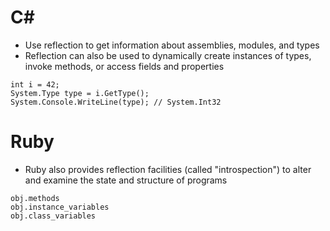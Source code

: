 # C#
- Use reflection to get information about assemblies, modules, and types
- Reflection can also be used to dynamically create instances of types, invoke methods, or access fields and properties

```
int i = 42;  
System.Type type = i.GetType();  
System.Console.WriteLine(type); // System.Int32
```

# Ruby
- Ruby also provides reflection facilities (called "introspection") to alter and examine the state and structure of programs

```
obj.methods
obj.instance_variables
obj.class_variables
```
